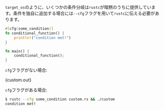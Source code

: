 <!-- Some conditionals like `target_os` are implicitly provided by `rustc`, but
custom conditionals must be passed to `rustc` using the `--cfg` flag. -->
`target_os`のように、いくつかの条件分岐は`rustc`が暗黙のうちに提供しています。条件を独自に追加する場合には`--cfg`フラグを用いて`rustc`に伝える必要があります。

``` rust
#[cfg(some_condition)]
fn conditional_function() {
    println!("condition met!")
}

fn main() {
    conditional_function();
}

```

<!-- Without the custom `cfg` flag: -->
`cfg`フラグがない場合:

{custom.out}

<!-- With the custom `cfg` flag: -->
`cfg`フラグがある場合:

``` bash
$ rustc --cfg some_condition custom.rs && ./custom
condition met!
```
